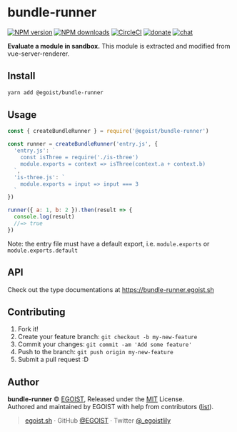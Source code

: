 # bundle-runner

[![NPM version](https://badgen.net/npm/v/bundle-runner)](https://npmjs.com/package/bundle-runner) [![NPM downloads](https://badgen.net/npm/dm/bundle-runner)](https://npmjs.com/package/bundle-runner) [![CircleCI](https://badgen.net/circleci/github/egoist/bundle-runner/master)](https://circleci.com/gh/egoist/bundle-runner/tree/master) [![donate](https://badgen.net/badge/support%20me/donate/ff69b4)](https://patreon.com/egoist) [![chat](https://badgen.net/badge/chat%20on/discord/7289DA)](https://chat.egoist.moe)

**Evaluate a module in sandbox.** This module is extracted and modified from vue-server-renderer.

## Install

```bash
yarn add @egoist/bundle-runner
```

## Usage

```js
const { createBundleRunner } = require('@egoist/bundle-runner')

const runner = createBundleRunner('entry.js', {
  'entry.js': `
    const isThree = require('./is-three')
    module.exports = context => isThree(context.a + context.b)
  `,
  'is-three.js': `
    module.exports = input => input === 3
  `
})

runner({ a: 1, b: 2 }).then(result => {
  console.log(result)
  //=> true
})
```

Note: the entry file must have a default export, i.e. `module.exports` or `module.exports.default`

## API

Check out the type documentations at https://bundle-runner.egoist.sh

## Contributing

1. Fork it!
2. Create your feature branch: `git checkout -b my-new-feature`
3. Commit your changes: `git commit -am 'Add some feature'`
4. Push to the branch: `git push origin my-new-feature`
5. Submit a pull request :D

## Author

**bundle-runner** © [EGOIST](https://github.com/egoist), Released under the [MIT](./LICENSE) License.<br>
Authored and maintained by EGOIST with help from contributors ([list](https://github.com/egoist/bundle-runner/contributors)).

> [egoist.sh](https://egoist.sh) · GitHub [@EGOIST](https://github.com/egoist) · Twitter [@\_egoistlily](https://twitter.com/_egoistlily)
